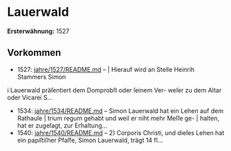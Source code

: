 # Lauerwald

**Ersterwähnung:** 1527

## Vorkommen
- 1527: [jahre/1527/README.md](../jahre/1527/README.md) – | Hierauf wird an Stelle Heinrih Stammers Simon

i Lauerwald präſentiert dem Domprobſt oder ſeinem Ver-
weſer zu dem Altar oder Vicarei S...
- 1534: [jahre/1534/README.md](../jahre/1534/README.md) – Simon Lauerwald hat ein Lehen auf dem Rathauſe |
trium regum gehabt und weil er niht mehr Meſſe ge- |
halten, hat er zugeſagt, zur Erhaltung...
- 1540: [jahre/1540/README.md](../jahre/1540/README.md) – 2) Corporis Christi, und dieſes Lehen hat ein
papiſtiſher Pfaſfe, Simon Lauerwald, trägt 14 fl...
